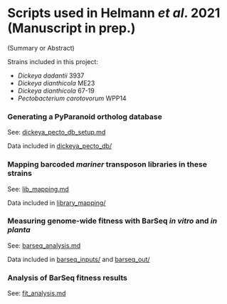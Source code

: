 # Scripts used in Helmann *et al*. 2021 (Manuscript in prep.)

(Summary or Abstract)

Strains included in this project:

- *Dickeya dadantii* 3937
- *Dickeya dianthicola* ME23
- *Dickeya dianthicola* 67-19
- *Pectobacterium carotovorum* WPP14

### Generating a PyParanoid ortholog database

See: [dickeya\_pecto\_db\_setup.md](dickeya_pecto_db_setup.md)

Data included in [dickeya\_pecto\_db/](dickeya_pecto_db/)

### Mapping barcoded *mariner* transposon libraries in these strains

See: [lib_mapping.md](lib_mapping.md)

Data included in [library\_mapping/](library_mapping/)

### Measuring genome-wide fitness with BarSeq *in vitro* and *in planta*

See: [barseq_analysis.md](barseq_analysis.md)

Data included in [barseq\_inputs/](barseq\_inputs/) and [barseq_out/](barseq_out/)

### Analysis of BarSeq fitness results

See: [fit_analysis.md](fit_analysis.md)
